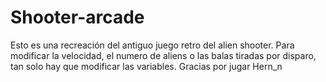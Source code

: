 # Shooter-arcade
Esto es una recreación del antiguo juego retro del alien shooter.
Para modificar la velocidad, el numero de aliens o las balas tiradas por disparo, tan solo hay que modificar las variables.
Gracias por jugar
Hern_n
